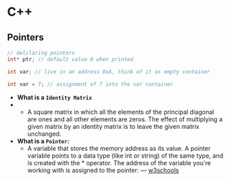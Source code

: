 # C++

## Pointers

```cpp
// delclaring pointers
int* ptr; // default value 0 when printed 

int var; // live in an address 0xA, think of it as empty container 

int var = 7; // assignment of 7 into the var container

```



* **What is a `Identity Matrix`**
*
  * A square matrix in which all the elements of the principal diagonal are ones and all other elements are zeros. The effect of multiplying a given matrix by an identity matrix is to leave the given matrix unchanged.
* **What is a `Pointer`:**
  * A variable that stores the memory address as its value. A pointer variable points to a data type (like int or string) of the same type, and is created with the \* operator. The address of the variable you're working with is assigned to the pointer: — [w3schools](https://www.w3schools.com/cpp/cpp\_pointers.asp)
